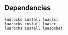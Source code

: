 ## Dependencies

```
luarocks install luaossl
luarocks install luasec
luarocks install luasocket
```
